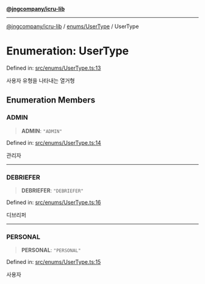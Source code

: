 [**@jngcompany/icru-lib**](../../../README.md)

***

[@jngcompany/icru-lib](../../../README.md) / [enums/UserType](../README.md) / UserType

# Enumeration: UserType

Defined in: [src/enums/UserType.ts:13](https://github.com/jngcompany/icru-lib/blob/d3a4d9c24074b22f396121b6f6d7c5106c66ae75/src/enums/UserType.ts#L13)

사용자 유형을 나타내는 열거형

## Enumeration Members

### ADMIN

> **ADMIN**: `"ADMIN"`

Defined in: [src/enums/UserType.ts:14](https://github.com/jngcompany/icru-lib/blob/d3a4d9c24074b22f396121b6f6d7c5106c66ae75/src/enums/UserType.ts#L14)

관리자

***

### DEBRIEFER

> **DEBRIEFER**: `"DEBRIEFER"`

Defined in: [src/enums/UserType.ts:16](https://github.com/jngcompany/icru-lib/blob/d3a4d9c24074b22f396121b6f6d7c5106c66ae75/src/enums/UserType.ts#L16)

디브리퍼

***

### PERSONAL

> **PERSONAL**: `"PERSONAL"`

Defined in: [src/enums/UserType.ts:15](https://github.com/jngcompany/icru-lib/blob/d3a4d9c24074b22f396121b6f6d7c5106c66ae75/src/enums/UserType.ts#L15)

사용자
